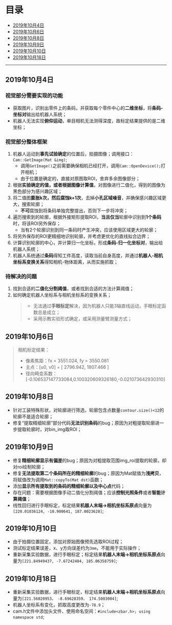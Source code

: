 # **目录**   
+ [2019年10月4日](#2019年10月4日)  
+ [2019年10月6日](#2019年10月6日)  
+ [2019年10月8日](#2019年10月8日)  
+ [2019年10月9日](#2019年10月9日)  
+ [2019年10月10日](#2019年10月10日) 
+ [2019年10月18日](#2019年10月18日) 
---
## 2019年10月4日
### **视觉部分需要实现的功能**
* 获取图片，识别出零件上的条码，并获取每个零件中心的**二维坐标**，将**条码-坐标对**输出给机器人系统；
* 机器人无法实现**俯仰运动**，单目相机无法测得深度，故标定结果提供的是二维坐标；
### **视觉部分整体框架**
1. 机器人运动到**事先试验确定**的位置后，拍摄图像；调用接口：`Cam::GetImage(Mat &img)`;
    * 调用`GetImage()`之前需要确保相机已经打开，调用`Cam::OpenDevice();`打开相机；
    * 由于位置是确定的，直接对原图取ROI，舍弃多余图像部分；
2. 根据**实验确定的值，或者根据图像计算值**，对图像进行二值化，得到的图像为黑色部分为感兴趣区域；
3. 将二值图**膨胀k次，然后腐蚀k+1次**，去掉**小孔区域噪音**，并确保感兴趣区域更大，搜索轮廓；
    * **不可**腐蚀到将条码单独完整提出，否则下一步将冲突；
4. 遍历搜索到的轮廓，根据外接矩形提取ROI，**当且仅当**轮廓中识别到**1个条码**时，将该ROI另外保存；
    * 当有2个轮廓识别到同一条码时产生冲突，应该使用区域更大的轮廓；
5. 将另外保存的ROI更精细地识别轮廓，并考虑更优化的直线拟合边界；
6. 计算识别轮廓的中心，并计算归一化坐标，形成**条码-归一化坐标对**，输出给机器人系统；
7. 机器人系统通过**条码**得知工件高度，读取当前自身高度，并通过**机器人-相机坐标系变换关系**得知相机-物体距离，从而实施抓取；

### 待解决的问题
1. 找到合适的**二值化分割阈值**，或者找到合适的方法计算阈值；
2. 如何确定机器人坐标系与相机坐标系的变换关系；
   > + 无法通过**手眼标定**解决，因为机器人只能3轴直线运动，手眼标定函数总是成立；
   > + 采用示教实验形式确定，或采用测量臂测量方式；


## 2019年10月6日
> 相机标定结果：
> + 像素焦距：fx = 3551.024, fy = 3550.081
> + 主点：[u0, v0] = [ 2796.942, 1807.466 ]
> + 径向畸变系数：[-0.106537147733084,0.100320609326180,-0.021073642930310]  


## 2019年10月8日
+ 针对工装特殊形状，对轮廓进行筛选，轮廓包含点数量`contour.size()<12`的轮廓不是适合轮廓；
+ 修复“提取精细轮廓”部分代码**无法识别条码**的bug；原因为对粗提取轮廓进一步提取轮廓时，对bin_img取ROI；

## 2019年10月9日
+ 修复**精细轮廓显示有偏差**的bug；原因为对粗提取范围img_roi提取的轮廓，却对roi绘制轮廓；
+ 修复**无法提取第二个条码所在的精细轮廓**的bug；原因为Mat赋值为**浅拷贝**，将赋值改为调用`Mat::copyTo(Mat dst)`函数；
+ 添加**显示所有提取到的条码的精细轮廓以及中心点**代码；
+ 存在问题：需要根据图像手动二值化分割阈值；应该**控制光照条件**或者**智能计算阈值**；
+ 线性回归进行手眼标定，标定结果**机器人末端->相机坐标系原点**向量为`[220.01036124, -10.900641, 187.0023628]`;

## 2019年10月10日
+ 由于拍摄位置固定，添加对原始图像预先选取ROI过程；
+ 测试标定结果误差，x、y方向误差约为`3mm`，不能用于实际操作；
+ 重新采集实验数据，进行手眼标定；标定结果**机器人末端->相机坐标系原点**向量为`[221.84949437, -7.67242404, 185.06358759]`;

## 2019年10月18日
+ 重新采集实验数据，进行手眼标定，标定结果**机器人末端->相机坐标系原点**向量为`[221.56020953， -8.69628359， 174.5003004]`;
+ 机器人坐标系有变化，抓取高度更改为`-78.9`；
+ cam.h文件中添加头文件、使用命名空间：`#include<zbar.h>; using namespace std`;
